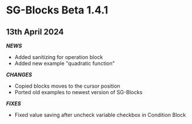 # SG-Blocks Beta 1.4.1
## 13th April 2024

***NEWS***
- Added sanitizing for operation block
- Added new example "quadratic function"

***CHANGES***
- Copied blocks moves to the cursor position
- Ported old examples to newest version of SG-Blocks

***FIXES***
- Fixed value saving after uncheck variable checkbox in Condition Block
